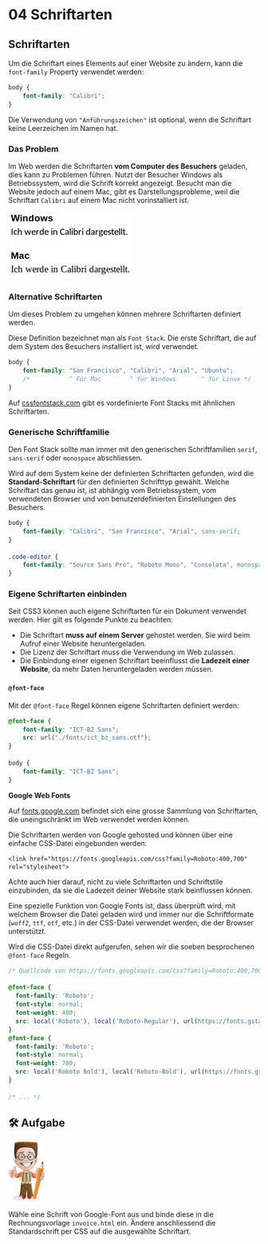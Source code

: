 # 04 Schriftarten

## Schriftarten

Um die Schriftart eines Elements auf einer Website zu ändern, kann die `font-family` Property verwendet werden:

```css
body {
    font-family: "Calibri";
}
```

Die Verwendung von `"Anführungszeichen"` ist optional, wenn die Schriftart keine Leerzeichen im Namen hat.

### Das Problem

Im Web werden die Schriftarten **vom Computer des Besuchers** geladen, dies kann zu Problemen führen. Nutzt der Besucher Windows als Betriebssystem, wird die Schrift korrekt angezeigt. Besucht man die Website jedoch auf einem Mac, gibt es Darstellungsprobleme, weil die Schriftart `Calibri` auf einem Mac nicht vorinstalliert ist.

![Fehlende Schriftart](../.gitbook/assets/calibri.png)

### Alternative Schriftarten

Um dieses Problem zu umgehen können mehrere Schriftarten definiert werden.

Diese Definition bezeichnet man als `Font Stack`. Die erste Schriftart, die auf dem System des Besuchers installiert ist, wird verwendet.

```css
body {
    font-family: "San Francisco", "Calibri", "Arial", "Ubuntu";
    /*           ^ Für Mac        ^ für Windows       ^ für Linux */
}
```

Auf [cssfontstack.com](https://www.cssfontstack.com/) gibt es vordefinierte Font Stacks mit ähnlichen Schriftarten.

### Generische Schriftfamilie

Den Font Stack sollte man immer mit den generischen Schriftfamilien `serif`, `sans-serif` oder `monospace` abschliessen.

Wird auf dem System keine der definierten Schriftarten gefunden, wird die **Standard-Schriftart** für den definierten Schrifttyp gewählt. Welche Schriftart das genau ist, ist abhängig vom Betriebssystem, vom verwendeten Browser und von benutzerdefinierten Einstellungen des Besuchers.

```css
body {
    font-family: "Calibri", "San Francisco", "Arial", sans-serif;
}

.code-editor {
    font-family: "Source Sans Pro", "Roboto Mono", "Consolata", monospace;
}
```

### Eigene Schriftarten einbinden

Seit CSS3 können auch eigene Schriftarten für ein Dokument verwendet werden. Hier gilt es folgende Punkte zu beachten:

* Die Schriftart **muss auf einem Server** gehostet werden. Sie wird beim Aufruf einer Website heruntergeladen.
* Die Lizenz der Schriftart muss die Verwendung im Web zulassen.
* Die Einbindung einer eigenen Schriftart beeinflusst die **Ladezeit einer Website**, da mehr Daten heruntergeladen werden müssen.

#### `@font-face`

Mit der `@font-face` Regel können eigene Schriftarten definiert werden:

```css
@font-face {
    font-family: "ICT-BZ Sans";
    src: url("./fonts/ict_bz_sans.otf");
}

body {
    font-family: "ICT-BZ Sans";
}
```

**Google Web Fonts**

Auf [fonts.google.com](https://fonts.google.com/) befindet sich eine grosse Sammlung von Schriftarten, die uneingschränkt im Web verwendet werden können.

Die Schriftarten werden von Google gehosted und können über eine einfache CSS-Datei eingebunden werden:

```markup
<link href="https://fonts.googleapis.com/css?family=Roboto:400,700" rel="stylesheet">
```

Achte auch hier darauf, nicht zu viele Schriftarten und Schriftstile einzubinden, da sie die Ladezeit deiner Website stark beinflussen können.

Eine spezielle Funktion von Google Fonts ist, dass überprüft wird, mit welchem Browser die Datei geladen wird und immer nur die Schriftformate (`woff2`, `ttf`, `otf`, etc.) in der CSS-Datei verwendet werden, die der Browser unterstützt.

Wird die CSS-Datei direkt aufgerufen, sehen wir die soeben besprochenen `@font-face` Regeln.

```css
/* Quellcode von https://fonts.googleapis.com/css?family=Roboto:400,700 */

@font-face {
  font-family: 'Roboto';
  font-style: normal;
  font-weight: 400;
  src: local('Roboto'), local('Roboto-Regular'), url(https://fonts.gstatic.com/s/roboto/v18/ek4gzZ-GeXAPcSbHtCeQI_esZW2xOQ-xsNqO47m55DA.woff2) format('woff2');
}
@font-face {
  font-family: 'Roboto';
  font-style: normal;
  font-weight: 700;
  src: local('Roboto Bold'), local('Roboto-Bold'), url(https://fonts.gstatic.com/s/roboto/v18/d-6IYplOFocCacKzxwXSOFtXRa8TVwTICgirnJhmVJw.woff2) format('woff2');
}

/* ... */
```

## 🛠️ Aufgabe

![](../.gitbook/assets/ralph.png)

Wähle eine Schrift von Google-Font aus und binde diese in die Rechnungsvorlage `invoice.html` ein. Ändere anschliessend die Standardschrift per CSS auf die ausgewählte Schriftart.
